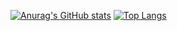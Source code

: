[![Anurag's GitHub stats](https://github-readme-stats.vercel.app/api?username=mynamebvh)](https://github.com/anuraghazra/github-readme-stats)
[![Top Langs](https://github-readme-stats.vercel.app/api/top-langs/?username=mynamebvh&line_height=10)](https://github.com/anuraghazra/github-readme-stats)



